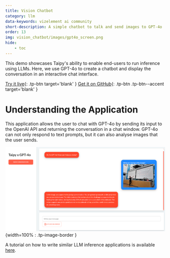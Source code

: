 ```yaml
---
title: Vision Chatbot
category: llm
data-keywords: vizelement ai community
short-description: A simple chatbot to talk and send images to GPT-4o
order: 13
img: vision_chatbot/images/gpt4o_screen.png
hide:
    - toc
---
```

This demo showcases Taipy's ability to enable end-users to run inference using LLMs. Here, we
use GPT-4o to create a chatbot and display the conversation in an interactive chat interface.

[Try it live](https://gpt-4o-chat.taipy.cloud/){: .tp-btn target='blank' }
[Get it on GitHub](https://github.com/Avaiga/demo-gpt-4o){: .tp-btn .tp-btn--accent target='blank' }

# Understanding the Application

This application allows the user to chat with GPT-4o by sending
its input to the OpenAI API and returning the conversation in
a chat window. GPT-4o can not only respond to text prompts,
but it can also analyse images that the user sends.

![ChatBot](images/gpt4o_screen.png){width=100% : .tp-image-border }

A tutorial on how to write similar
LLM inference applications is available
[here](../../../tutorials/articles/chatbot/index.md).
